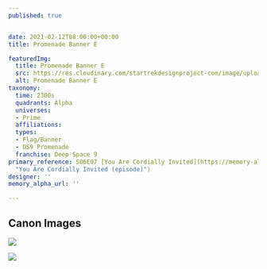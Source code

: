 ```yaml
---
published: true


date: 2021-02-12T08:00:00+00:00
title: Promenade Banner E

featuredImg:
  title: Promenade Banner E
  src: https://res.cloudinary.com/startrekdesignproject-com/image/upload/v1613158816/DS9PromenadeBannerE.png
  alt: Promenade Banner E
taxonomy:
  time: 2300s
  quadrants: Alpha
  universes:
  - Prime
  affiliations:
  types:
  - Flag/Banner
  - DS9 Promenade
  franchise: Deep Space 9
primary_reference: S06E07 [You Are Cordially Invited](https://memory-alpha.fandom.com/wiki/You_Are_Cordially_Invited_(episode)
  "You Are Cordially Invited (episode)")
designer: ''
memory_alpha_url: ''

---
```

## Canon Images

![](https://res.cloudinary.com/startrekdesignproject-com/image/upload/v1613158816/ds9_1_you_are_cordially_invited.jpg)

![](https://res.cloudinary.com/startrekdesignproject-com/image/upload/v1613158816/ds9_2_you_are_cordially_invited.jpg)